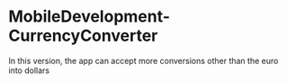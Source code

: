 # MobileDevelopment-CurrencyConverter

In this version, the app can accept more conversions other than the euro into dollars
